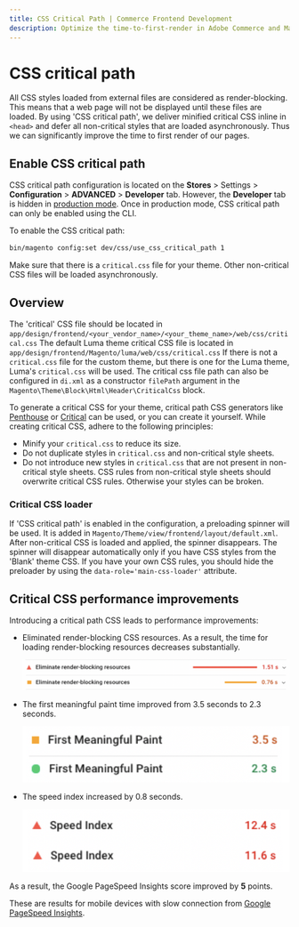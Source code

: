```yaml
---
title: CSS Critical Path | Commerce Frontend Development
description: Optimize the time-to-first-render in Adobe Commerce and Magento Open Source themes.
---
```


# CSS critical path

All CSS styles loaded from external files are considered as render-blocking. This means that a web page will not be displayed until these files are loaded.
By using 'CSS critical path', we deliver minified critical CSS inline in `<head>` and defer all non-critical styles that are loaded asynchronously.
Thus we can significantly improve the time to first render of our pages.

## Enable CSS critical path

<InlineAlert variant="info" slots="text"/>

CSS critical path configuration is located on the **Stores** > Settings > **Configuration** > **ADVANCED** > **Developer** tab. However, the **Developer** tab is hidden in [production mode](https://devdocs.magento.com/guides/v2.4/config-guide/bootstrap/magento-modes.html). Once in production mode, CSS critical path can only be enabled using the CLI.

To enable the CSS critical path:

```bash
bin/magento config:set dev/css/use_css_critical_path 1
```

Make sure that there is a `critical.css` file for your theme. Other non-critical CSS files will be loaded asynchronously.

## Overview

The 'critical' CSS file should be located in `app/design/frontend/<your_vendor_name>/<your_theme_name>/web/css/critical.css`
The default Luma theme critical CSS file is located in `app/design/frontend/Magento/luma/web/css/critical.css`
If there is not a `critical.css` file for the custom theme, but there is one for the Luma theme, Luma's `critical.css` will be used.
The critical css file path can also be configured in `di.xml` as a constructor `filePath` argument in the `Magento\Theme\Block\Html\Header\CriticalCss` block.

To generate a critical CSS for your theme, critical path CSS generators like [Penthouse](https://www.npmjs.com/package/penthouse) or [Critical](https://www.npmjs.com/package/critical) can be used, or you can create it yourself. While creating critical CSS, adhere to the following principles:

-  Minify your `critical.css` to reduce its size.
-  Do not duplicate styles in `critical.css` and non-critical style sheets.
-  Do not introduce new styles in `critical.css` that are not present in non-critical style sheets. CSS rules from non-critical style sheets should overwrite critical CSS rules. Otherwise your styles can be broken.

### Critical CSS loader

If 'CSS critical path' is enabled in the configuration, a preloading spinner will be used. It is added in `Magento/Theme/view/frontend/layout/default.xml`.
After non-critical CSS is loaded and applied, the spinner disappears. The spinner will disappear automatically only if you have CSS styles from the 'Blank' theme CSS. If you have your own CSS rules, you should hide the preloader by using the `data-role='main-css-loader'` attribute.

## Critical CSS performance improvements

Introducing a critical path CSS leads to performance improvements:

-  Eliminated render-blocking CSS resources. As a result, the time for loading render-blocking resources decreases substantially.

   ![CSS resources eliminated as render-blocking](../../_images/frontend/critical_css_improvements1.png)

-  The first meaningful paint time improved from 3.5 seconds to 2.3 seconds.

   ![First meaningful paint time improved](../../_images/frontend/critical_css_improvements2.png)

-  The speed index increased by 0.8 seconds.

   ![Speed index increased](../../_images/frontend/critical_css_improvements3.png)

As a result, the Google PageSpeed Insights score improved by **5** points.

<InlineAlert variant="info" slots="text"/>

These are results for mobile devices with slow connection from [Google PageSpeed Insights](https://developers.google.com/speed/pagespeed/insights/).

